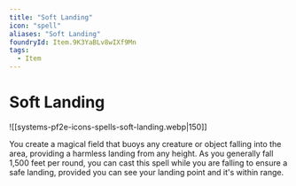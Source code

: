 ```yaml
---
title: "Soft Landing"
icon: "spell"
aliases: "Soft Landing"
foundryId: Item.9K3YaBLv8wIXf9Mn
tags:
  - Item
---
```


# Soft Landing
![[systems-pf2e-icons-spells-soft-landing.webp|150]]

You create a magical field that buoys any creature or object falling into the area, providing a harmless landing from any height. As you generally fall 1,500 feet per round, you can cast this spell while you are falling to ensure a safe landing, provided you can see your landing point and it's within range.
